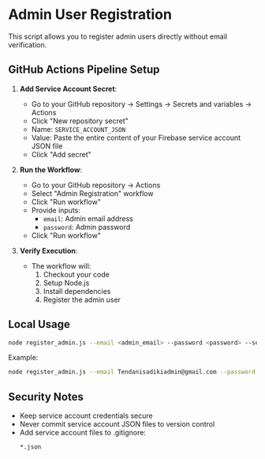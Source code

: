 # Admin User Registration

This script allows you to register admin users directly without email verification.

## GitHub Actions Pipeline Setup

1. **Add Service Account Secret**:
   - Go to your GitHub repository → Settings → Secrets and variables → Actions
   - Click "New repository secret"
   - Name: `SERVICE_ACCOUNT_JSON`
   - Value: Paste the entire content of your Firebase service account JSON file
   - Click "Add secret"

2. **Run the Workflow**:
   - Go to your GitHub repository → Actions
   - Select "Admin Registration" workflow
   - Click "Run workflow"
   - Provide inputs:
     - `email`: Admin email address
     - `password`: Admin password
   - Click "Run workflow"

3. **Verify Execution**:
   - The workflow will:
     1. Checkout your code
     2. Setup Node.js
     3. Install dependencies
     4. Register the admin user

## Local Usage

```bash
node register_admin.js --email <admin_email> --password <password> --service-account <path_to_service_account_json>
```

Example:
```bash
node register_admin.js --email Tendanisadikiadmin@gmail.com --password securepassword123 --service-account ./service-account.json
```

## Security Notes
- Keep service account credentials secure
- Never commit service account JSON files to version control
- Add service account files to .gitignore:
  ```gitignore
  *.json
  ```
